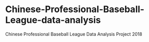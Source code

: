 # Chinese-Professional-Baseball-League-data-analysis
Chinese Professional Baseball League Data Analysis Project 2018
